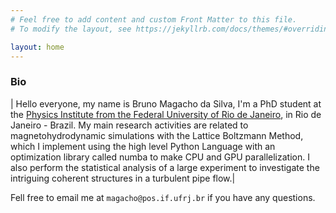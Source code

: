 ```yaml
---
# Feel free to add content and custom Front Matter to this file.
# To modify the layout, see https://jekyllrb.com/docs/themes/#overriding-theme-defaults

layout: home
---
```


### Bio

| Hello everyone, my name is Bruno Magacho da Silva, I'm a PhD student at the [Physics Institute from the Federal University of Rio de Janeiro](https://www.if.ufrj.br/), in Rio de Janeiro - Brazil. My main research activities are related to magnetohydrodynamic simulations with the Lattice Boltzmann Method, which I implement using the high level Python Language with an optimization library called numba to make CPU and GPU parallelization. I also perform the statistical analysis of a large experiment to investigate the intriguing coherent structures in a turbulent pipe flow.|





Fell free to email me at `magacho@pos.if.ufrj.br` if you have any questions.